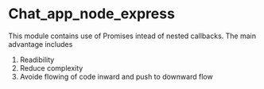 # Chat_app_node_express
This module contains use of Promises intead of nested callbacks.
The main advantage includes
1) Readibility
2) Reduce complexity
3) Avoide flowing of code inward and push to downward flow